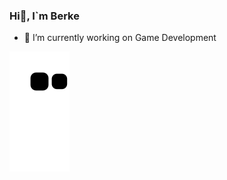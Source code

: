 ### Hi👋, I`m Berke 
- 🔭 I’m currently working on Game Development
<!--
**bucurum/bucurum** is a ✨ _special_ ✨ repository because its `README.md` (this file) appears on your GitHub profile.

Here are some ideas to get you started:


- 🌱 I’m currently learning ...
- 👯 I’m looking to collaborate on ...
- 🤔 I’m looking for help with ...
- 💬 Ask me about ...
- 📫 How to reach me: ...
- 😄 Pronouns: ...
- ⚡ Fun fact: ...
-->
![Snake animation](https://github.com/bucurum/bucurum/blob/output/github-contribution-grid-snake.svg)
